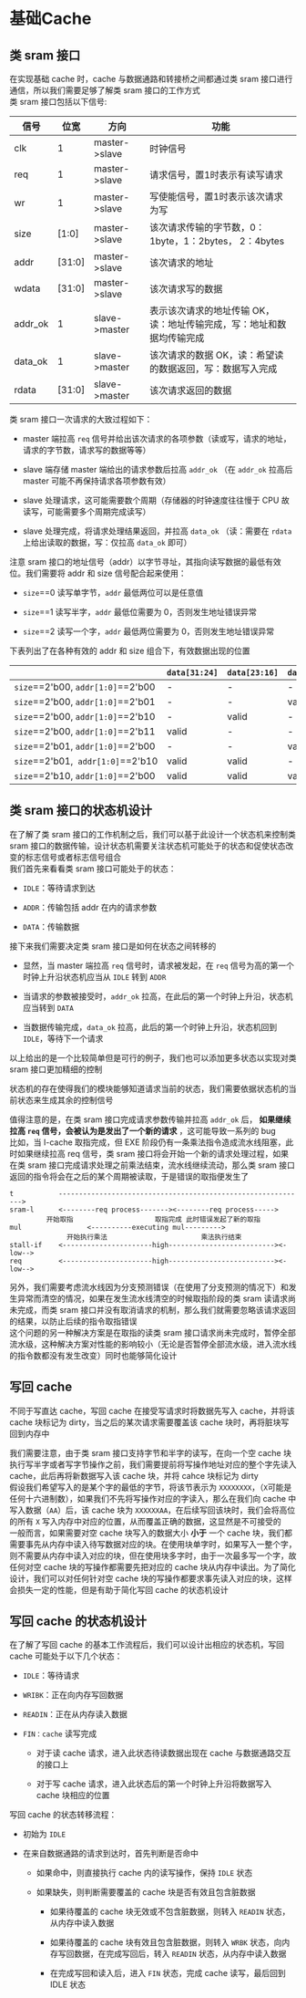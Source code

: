 # 基础Cache

## 类 sram 接口

在实现基础 cache 时，cache 与数据通路和转接桥之间都通过类 sram 接口进行通信，所以我们需要足够了解类 sram 接口的工作方式  
类 sram 接口包括以下信号:  

| 信号      | 位宽     | 方向            | 功能                                    |
| ------- | ------ | ------------- | ------------------------------------- |
| clk     | 1      | master->slave | 时钟信号                                  |
| req     | 1      | master->slave | 请求信号，置1时表示有读写请求                       |
| wr      | 1      | master->slave | 写使能信号，置1时表示该次请求为写                     |
| size    | [1:0]  | master->slave | 该次请求传输的字节数，0：1byte，1：2bytes， 2：4bytes |
| addr    | [31:0] | master->slave | 该次请求的地址                               |
| wdata   | [31:0] | master->slave | 该次请求写的数据                              |
| addr_ok | 1      | slave->master | 表示该次请求的地址传输 OK，读：地址传输完成，写：地址和数据均传输完成  |
| data_ok | 1      | slave->master | 该次请求的数据 OK，读：希望读的数据返回，写：数据写入完成        |
| rdata   | [31:0] | slave->master | 该次请求返回的数据                             |

类 sram 接口一次请求的大致过程如下：

* master 端拉高 `req` 信号并给出该次请求的各项参数（读或写，请求的地址，请求的字节数，请求写的数据等等）

* slave 端存储 master 端给出的请求参数后拉高 `addr_ok` （在 `addr_ok` 拉高后 master 可能不再保持请求各项参数有效）

* slave 处理请求，这可能需要数个周期（存储器的时钟速度往往慢于 CPU 故读写，可能需要多个周期完成读写）

* slave 处理完成，将请求处理结果返回，并拉高 `data_ok` （读：需要在 `rdata` 上给出读取的数据，写：仅拉高 `data_ok` 即可）

注意 sram 接口的地址信号（addr）以字节寻址，其指向读写数据的最低有效位。我们需要将 addr 和 size 信号配合起来使用：  

* `size`==0 读写单字节，`addr` 最低两位可以是任意值

* `size`==1 读写半字，`addr` 最低位需要为 0，否则发生地址错误异常

* `size`==2 读写一个字，`addr` 最低两位需要为 0，否则发生地址错误异常

下表列出了在各种有效的 addr 和 size 组合下，有效数据出现的位置

|                                    | `data[31:24]` | `data[23:16]` | `data[15:8]` | `data[7:0]` |
| ---------------------------------- | ------------- | ------------- | ------------ | ----------- |
| `size`==2'b00, `addr[1:0]`==2'b00  | -             | -             | -            | valid       |
| `size`==2'b00, `addr[1:0]`==2'b01  | -             | -             | valid        | -           |
| `size`==2'b00, `addr[1:0]`==2'b10  | -             | valid         | -            | -           |
| `size`==2'b00, `addr[1:0]`==2'b11  | valid         | -             | -            | -           |
| `size`==2'b01, `addr[1:0]`==2'b00  | -             | -             | valid        | valid       |
| `size`==2'b01,  `addr[1:0]`==2'b10 | valid         | valid         | -            | -           |
| `size`==2'b10, `addr[1:0]`==2'b00  | valid         | valid         | valid        | valid       |

## 类 sram 接口的状态机设计

在了解了类 sram 接口的工作机制之后，我们可以基于此设计一个状态机来控制类 sram 接口的数据传输，设计状态机需要关注状态机可能处于的状态和促使状态改变的标志信号或者标志信号组合   
我们首先来看看类 sram 接口可能处于的状态：  

* `IDLE`：等待请求到达

* `ADDR`：传输包括 addr 在内的请求参数

* `DATA`：传输数据

接下来我们需要决定类 sram 接口是如何在状态之间转移的

* 显然，当 master 端拉高 `req` 信号时，请求被发起，在 `req` 信号为高的第一个时钟上升沿状态机应当从 `IDLE` 转到 `ADDR`

* 当请求的参数被接受时，`addr_ok` 拉高，在此后的第一个时钟上升沿，状态机应当转到 `DATA`

* 当数据传输完成，`data_ok` 拉高，此后的第一个时钟上升沿，状态机回到 `IDLE`，等待下一个请求

以上给出的是一个比较简单但是可行的例子，我们也可以添加更多状态以实现对类 sram 接口更加精细的控制

状态机的存在使得我们的模块能够知道请求当前的状态，我们需要依据状态机的当前状态来生成其余的控制信号

值得注意的是，在类 sram 接口完成请求参数传输并拉高 `addr_ok` 后， **如果继续拉高 `req` 信号，会被认为是发出了一个新的请求** ，这可能导致一系列的 bug  
比如，当 I-cache 取指完成，但 EXE 阶段仍有一条乘法指令造成流水线阻塞，此时如果继续拉高 req 信号，类 sram 接口将会开始一个新的请求处理过程，如果在类 sram 接口完成请求处理之前乘法结束，流水线继续流动，那么类 sram 接口返回的指令将会在之后的某个周期被读取，于是错误的取指便发生了

```
t           ------------------------------------------------------------->
sram-l      <--------req process-------><--------req process----->
         开始取指                    取指完成 此时错误发起了新的取指
mul                <----------executing mul--------->
              开始执行乘法                       乘法执行结束
stall-if    <----------------------high--------------------------><-low-->
req         <----------------------high--------------------------><-low-->        
```

另外，我们需要考虑流水线因为分支预测错误（在使用了分支预测的情况下）和发生异常而清空的情况，如果在发生流水线清空的时候取指阶段的类 sram 读请求尚未完成，而类 sram 接口并没有取消请求的机制，那么我们就需要忽略该请求返回的结果，以防止后续的指令取指错误  
这个问题的另一种解决方案是在取指的读类 sram 接口请求尚未完成时，暂停全部流水级，这种解决方案对性能的影响较小（无论是否暂停全部流水级，进入流水线的指令数都没有发生改变）同时也能够简化设计

## 写回 cache

不同于写直达 cache，写回 cache 在接受写请求时将数据先写入 cache，并将该 cache 块标记为 dirty，当之后的某次请求需要覆盖该 cache 块时，再将脏块写回到内存中  

我们需要注意，由于类 sram 接口支持字节和半字的读写，在向一个空 cache 块执行写半字或者写字节操作之前，我们需要提前将写操作地址对应的整个字先读入 cache，此后再将新数据写入该 cache 块，并将 cahce 块标记为 dirty  
假设我们希望写入的是某个字的最低的字节，将该节表示为 `XXXXXXXX`，（`X`可能是任何十六进制数），如果我们不先将写操作对应的字读入，那么在我们向 cache 中写入数据（`AA`）后，该 cache 块为 `XXXXXXAA`，在后续写回该块时，我们会将高位的所有 `X` 写入内存中对应的位置，从而覆盖正确的数据，这显然是不可接受的  
一般而言，如果需要对空 cache 块写入的数据大小 **小于** 一个 cache 块，我们都需要事先从内存中读入待写数据对应的块。在使用块单字时，如果写入一整个字，则不需要从内存中读入对应的块，但在使用块多字时，由于一次最多写一个字，故任何对空 cache 块的写操作都需要先把对应的 cache 块从内存中读出。为了简化设计，我们可以对任何针对空 cache 块的写操作都要求事先读入对应的块，这样会损失一定的性能，但是有助于简化写回 cache 的状态机设计

## 写回 cache 的状态机设计

在了解了写回 cache 的基本工作流程后，我们可以设计出相应的状态机，写回 cache 可能处于以下几个状态：

* `IDLE`：等待请求

* `WRIBK`：正在向内存写回数据

* `READIN`：正在从内存读入数据

* `FIN：cache` 读写完成  
  
  * 对于读 cache 请求，进入此状态待读数据出现在 cache 与数据通路交互的接口上
  
  * 对于写 cache 请求，进入此状态后的第一个时钟上升沿将数据写入 cache 块相应的位置

写回 cache 的状态转移流程：

* 初始为 `IDLE`

* 在来自数据通路的请求到达时，首先判断是否命中  
  
  * 如果命中，则直接执行 cache 内的读写操作，保持 `IDLE` 状态
  
  * 如果缺失，则判断需要覆盖的 cache 块是否有效且包含脏数据  
    
    * 如果待覆盖的 cache 块无效或不包含脏数据，则转入 `READIN` 状态，从内存中读入数据
    
    * 如果待覆盖的 cache 块有效且包含脏数据，则转入 `WRBK` 状态，向内存写回数据，在完成写回后，转入 `READIN` 状态，从内存中读入数据
    
    * 在完成写回和读入后，进入 `FIN` 状态，完成 cache 读写，最后回到 IDLE 状态

## 